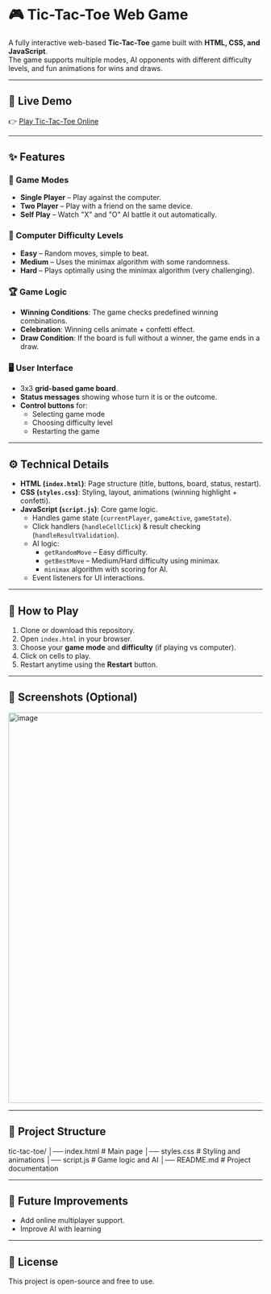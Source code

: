 # 🎮 Tic-Tac-Toe Web Game  

A fully interactive web-based **Tic-Tac-Toe** game built with **HTML, CSS, and JavaScript**.  
The game supports multiple modes, AI opponents with different difficulty levels, and fun animations for wins and draws. 

---

## 🔗 Live Demo  

👉 [Play Tic-Tac-Toe Online](https://fardaustaohyd.github.io/Tic-Tac-Toe-with-AI/) 

---

## ✨ Features  

### 🎲 Game Modes  
- **Single Player** – Play against the computer.  
- **Two Player** – Play with a friend on the same device.  
- **Self Play** – Watch "X" and "O" AI battle it out automatically.  

### 🧠 Computer Difficulty Levels  
- **Easy** – Random moves, simple to beat.  
- **Medium** – Uses the minimax algorithm with some randomness.  
- **Hard** – Plays optimally using the minimax algorithm (very challenging).  

### 🏆 Game Logic  
- **Winning Conditions**: The game checks predefined winning combinations.  
- **Celebration**: Winning cells animate + confetti effect.  
- **Draw Condition**: If the board is full without a winner, the game ends in a draw.  

### 🖥️ User Interface  
- 3x3 **grid-based game board**.  
- **Status messages** showing whose turn it is or the outcome.  
- **Control buttons** for:  
  - Selecting game mode  
  - Choosing difficulty level  
  - Restarting the game  

---

## ⚙️ Technical Details  

- **HTML (`index.html`)**: Page structure (title, buttons, board, status, restart).  
- **CSS (`styles.css`)**: Styling, layout, animations (winning highlight + confetti).  
- **JavaScript (`script.js`)**: Core game logic.  
  - Handles game state (`currentPlayer`, `gameActive`, `gameState`).  
  - Click handlers (`handleCellClick`) & result checking (`handleResultValidation`).  
  - AI logic:  
    - `getRandomMove` – Easy difficulty.  
    - `getBestMove` – Medium/Hard difficulty using minimax.  
    - `minimax` algorithm with scoring for AI.  
  - Event listeners for UI interactions.  

---

## 🚀 How to Play  

1. Clone or download this repository.  
2. Open `index.html` in your browser.  
3. Choose your **game mode** and **difficulty** (if playing vs computer).  
4. Click on cells to play.  
5. Restart anytime using the **Restart** button.  

---

## 📸 Screenshots (Optional)  
 <img width="705" height="775" alt="image" src="https://github.com/user-attachments/assets/2ec1162b-16ad-404b-b88c-5cea5929a9db" />

---

## 📂 Project Structure  
tic-tac-toe/
│── index.html # Main page
│── styles.css # Styling and animations
│── script.js # Game logic and AI
│── README.md # Project documentation

---

## 🎉 Future Improvements  
- Add online multiplayer support.  
- Improve AI with learning 

---

## 📝 License  
This project is open-source and free to use.  


